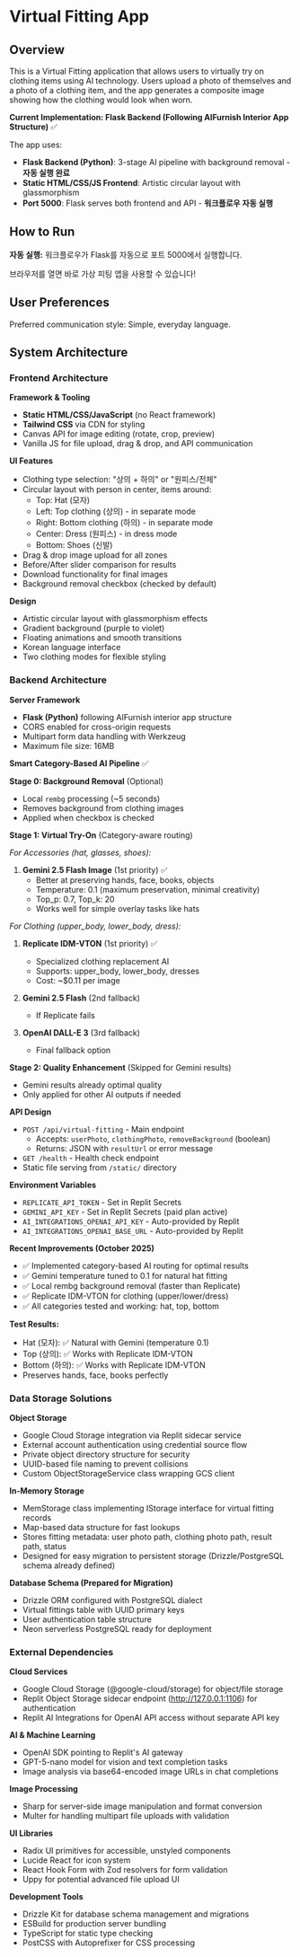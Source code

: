 # Virtual Fitting App

## Overview

This is a Virtual Fitting application that allows users to virtually try on clothing items using AI technology. Users upload a photo of themselves and a photo of a clothing item, and the app generates a composite image showing how the clothing would look when worn. 

**Current Implementation: Flask Backend (Following AIFurnish Interior App Structure)** ✅

The app uses:
- **Flask Backend (Python)**: 3-stage AI pipeline with background removal - **자동 실행 완료**
- **Static HTML/CSS/JS Frontend**: Artistic circular layout with glassmorphism
- **Port 5000**: Flask serves both frontend and API - **워크플로우 자동 실행**

## How to Run

**자동 실행:** 워크플로우가 Flask를 자동으로 포트 5000에서 실행합니다.

브라우저를 열면 바로 가상 피팅 앱을 사용할 수 있습니다!

## User Preferences

Preferred communication style: Simple, everyday language.

## System Architecture

### Frontend Architecture

**Framework & Tooling**
- **Static HTML/CSS/JavaScript** (no React framework)
- **Tailwind CSS** via CDN for styling
- Canvas API for image editing (rotate, crop, preview)
- Vanilla JS for file upload, drag & drop, and API communication

**UI Features**
- Clothing type selection: "상의 + 하의" or "원피스/전체"
- Circular layout with person in center, items around:
  - Top: Hat (모자)
  - Left: Top clothing (상의) - in separate mode
  - Right: Bottom clothing (하의) - in separate mode  
  - Center: Dress (원피스) - in dress mode
  - Bottom: Shoes (신발)
- Drag & drop image upload for all zones
- Before/After slider comparison for results
- Download functionality for final images
- Background removal checkbox (checked by default)

**Design**
- Artistic circular layout with glassmorphism effects
- Gradient background (purple to violet)
- Floating animations and smooth transitions
- Korean language interface
- Two clothing modes for flexible styling

### Backend Architecture

**Server Framework**
- **Flask (Python)** following AIFurnish interior app structure
- CORS enabled for cross-origin requests
- Multipart form data handling with Werkzeug
- Maximum file size: 16MB

**Smart Category-Based AI Pipeline** ✅

**Stage 0: Background Removal** (Optional)
- Local `rembg` processing (~5 seconds)
- Removes background from clothing images
- Applied when checkbox is checked

**Stage 1: Virtual Try-On** (Category-aware routing)

*For Accessories (hat, glasses, shoes):*
1. **Gemini 2.5 Flash Image** (1st priority) ✅
   - Better at preserving hands, face, books, objects
   - Temperature: 0.1 (maximum preservation, minimal creativity)
   - Top_p: 0.7, Top_k: 20
   - Works well for simple overlay tasks like hats

*For Clothing (upper_body, lower_body, dress):*
1. **Replicate IDM-VTON** (1st priority) ✅
   - Specialized clothing replacement AI
   - Supports: upper_body, lower_body, dresses
   - Cost: ~$0.11 per image
   
2. **Gemini 2.5 Flash** (2nd fallback)
   - If Replicate fails
   
3. **OpenAI DALL-E 3** (3rd fallback)
   - Final fallback option

**Stage 2: Quality Enhancement** (Skipped for Gemini results)
- Gemini results already optimal quality
- Only applied for other AI outputs if needed

**API Design**
- `POST /api/virtual-fitting` - Main endpoint
  - Accepts: `userPhoto`, `clothingPhoto`, `removeBackground` (boolean)
  - Returns: JSON with `resultUrl` or error message
- `GET /health` - Health check endpoint
- Static file serving from `/static/` directory

**Environment Variables**
- `REPLICATE_API_TOKEN` - Set in Replit Secrets
- `GEMINI_API_KEY` - Set in Replit Secrets (paid plan active)
- `AI_INTEGRATIONS_OPENAI_API_KEY` - Auto-provided by Replit
- `AI_INTEGRATIONS_OPENAI_BASE_URL` - Auto-provided by Replit

**Recent Improvements (October 2025)**
- ✅ Implemented category-based AI routing for optimal results
- ✅ Gemini temperature tuned to 0.1 for natural hat fitting
- ✅ Local rembg background removal (faster than Replicate)
- ✅ Replicate IDM-VTON for clothing (upper/lower/dress)
- ✅ All categories tested and working: hat, top, bottom

**Test Results:**
- Hat (모자): ✅ Natural with Gemini (temperature 0.1)
- Top (상의): ✅ Works with Replicate IDM-VTON
- Bottom (하의): ✅ Works with Replicate IDM-VTON
- Preserves hands, face, books perfectly

### Data Storage Solutions

**Object Storage**
- Google Cloud Storage integration via Replit sidecar service
- External account authentication using credential source flow
- Private object directory structure for security
- UUID-based file naming to prevent collisions
- Custom ObjectStorageService class wrapping GCS client

**In-Memory Storage**
- MemStorage class implementing IStorage interface for virtual fitting records
- Map-based data structure for fast lookups
- Stores fitting metadata: user photo path, clothing photo path, result path, status
- Designed for easy migration to persistent storage (Drizzle/PostgreSQL schema already defined)

**Database Schema (Prepared for Migration)**
- Drizzle ORM configured with PostgreSQL dialect
- Virtual fittings table with UUID primary keys
- User authentication table structure
- Neon serverless PostgreSQL ready for deployment

### External Dependencies

**Cloud Services**
- Google Cloud Storage (@google-cloud/storage) for object/file storage
- Replit Object Storage sidecar endpoint (http://127.0.0.1:1106) for authentication
- Replit AI Integrations for OpenAI API access without separate API key

**AI & Machine Learning**
- OpenAI SDK pointing to Replit's AI gateway
- GPT-5-nano model for vision and text completion tasks
- Image analysis via base64-encoded image URLs in chat completions

**Image Processing**
- Sharp for server-side image manipulation and format conversion
- Multer for handling multipart file uploads with validation

**UI Libraries**
- Radix UI primitives for accessible, unstyled components
- Lucide React for icon system
- React Hook Form with Zod resolvers for form validation
- Uppy for potential advanced file upload UI

**Development Tools**
- Drizzle Kit for database schema management and migrations
- ESBuild for production server bundling
- TypeScript for static type checking
- PostCSS with Autoprefixer for CSS processing